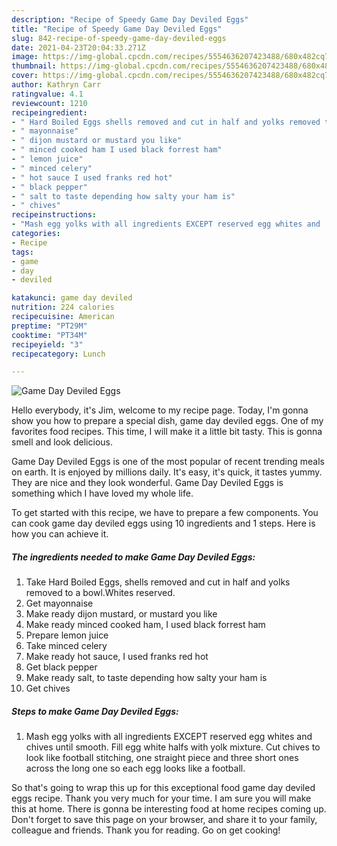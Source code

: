 ```yaml
---
description: "Recipe of Speedy Game Day Deviled Eggs"
title: "Recipe of Speedy Game Day Deviled Eggs"
slug: 842-recipe-of-speedy-game-day-deviled-eggs
date: 2021-04-23T20:04:33.271Z
image: https://img-global.cpcdn.com/recipes/5554636207423488/680x482cq70/game-day-deviled-eggs-recipe-main-photo.jpg
thumbnail: https://img-global.cpcdn.com/recipes/5554636207423488/680x482cq70/game-day-deviled-eggs-recipe-main-photo.jpg
cover: https://img-global.cpcdn.com/recipes/5554636207423488/680x482cq70/game-day-deviled-eggs-recipe-main-photo.jpg
author: Kathryn Carr
ratingvalue: 4.1
reviewcount: 1210
recipeingredient:
- " Hard Boiled Eggs shells removed and cut in half and yolks removed to a bowlWhites reserved"
- " mayonnaise"
- " dijon mustard or mustard you like"
- " minced cooked ham I used black forrest ham"
- " lemon juice"
- " minced celery"
- " hot sauce I used franks red hot"
- " black pepper"
- " salt to taste depending how salty your ham is"
- " chives"
recipeinstructions:
- "Mash egg yolks with all ingredients EXCEPT reserved egg whites and  chives until smooth. Fill egg white halfs with yolk mixture. Cut chives to look like football stitching, one straight piece and three short ones across the long one so each egg looks like a football."
categories:
- Recipe
tags:
- game
- day
- deviled

katakunci: game day deviled 
nutrition: 224 calories
recipecuisine: American
preptime: "PT29M"
cooktime: "PT34M"
recipeyield: "3"
recipecategory: Lunch

---
```



![Game Day Deviled Eggs](https://img-global.cpcdn.com/recipes/5554636207423488/680x482cq70/game-day-deviled-eggs-recipe-main-photo.jpg)

Hello everybody, it's Jim, welcome to my recipe page. Today, I'm gonna show you how to prepare a special dish, game day deviled eggs. One of my favorites food recipes. This time, I will make it a little bit tasty. This is gonna smell and look delicious.



Game Day Deviled Eggs is one of the most popular of recent trending meals on earth. It is enjoyed by millions daily. It's easy, it's quick, it tastes yummy. They are nice and they look wonderful. Game Day Deviled Eggs is something which I have loved my whole life.


To get started with this recipe, we have to prepare a few components. You can cook game day deviled eggs using 10 ingredients and 1 steps. Here is how you can achieve it.

<!--inarticleads1-->

##### The ingredients needed to make Game Day Deviled Eggs:

1. Take  Hard Boiled Eggs, shells removed and cut in half and yolks removed to a bowl.Whites reserved.
1. Get  mayonnaise
1. Make ready  dijon mustard, or mustard you like
1. Make ready  minced cooked ham, I used black forrest ham
1. Prepare  lemon juice
1. Take  minced celery
1. Make ready  hot sauce, I used franks red hot
1. Get  black pepper
1. Make ready  salt, to taste depending how salty your ham is
1. Get  chives




<!--inarticleads2-->

##### Steps to make Game Day Deviled Eggs:

1. Mash egg yolks with all ingredients EXCEPT reserved egg whites and  chives until smooth. Fill egg white halfs with yolk mixture. Cut chives to look like football stitching, one straight piece and three short ones across the long one so each egg looks like a football.




So that's going to wrap this up for this exceptional food game day deviled eggs recipe. Thank you very much for your time. I am sure you will make this at home. There is gonna be interesting food at home recipes coming up. Don't forget to save this page on your browser, and share it to your family, colleague and friends. Thank you for reading. Go on get cooking!
